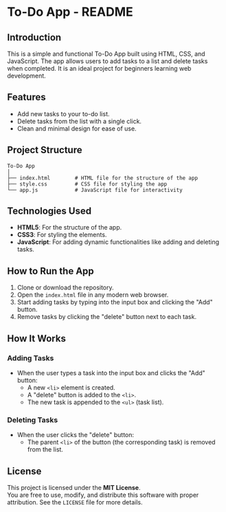 # To-Do App - README

## Introduction
This is a simple and functional To-Do App built using HTML, CSS, and JavaScript. The app allows users to add tasks to a list and delete tasks when completed. It is an ideal project for beginners learning web development.

## Features
- Add new tasks to your to-do list.
- Delete tasks from the list with a single click.
- Clean and minimal design for ease of use.

## Project Structure
```
To-Do App
│
├── index.html        # HTML file for the structure of the app
├── style.css         # CSS file for styling the app
└── app.js            # JavaScript file for interactivity
```

## Technologies Used
- **HTML5**: For the structure of the app.
- **CSS3**: For styling the elements.
- **JavaScript**: For adding dynamic functionalities like adding and deleting tasks.

## How to Run the App
1. Clone or download the repository.
2. Open the `index.html` file in any modern web browser.
3. Start adding tasks by typing into the input box and clicking the "Add" button.
4. Remove tasks by clicking the "delete" button next to each task.

## How It Works
### Adding Tasks
- When the user types a task into the input box and clicks the "Add" button:
  - A new `<li>` element is created.
  - A "delete" button is added to the `<li>`.
  - The new task is appended to the `<ul>` (task list).

### Deleting Tasks
- When the user clicks the "delete" button:
  - The parent `<li>` of the button (the corresponding task) is removed from the list.

## License
This project is licensed under the **MIT License**.  
You are free to use, modify, and distribute this software with proper attribution. See the `LICENSE` file for more details.
